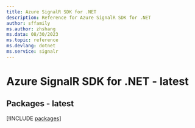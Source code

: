 ```yaml
---
title: Azure SignalR SDK for .NET
description: Reference for Azure SignalR SDK for .NET
author: sffamily
ms.author: zhshang
ms.data: 08/30/2023
ms.topic: reference
ms.devlang: dotnet
ms.service: signalr
---
```

# Azure SignalR SDK for .NET - latest
## Packages - latest
[!INCLUDE [packages](signalr-index.md)]